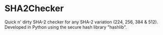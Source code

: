 # SHA2Checker
Quick n' dirty SHA-2 checker for any SHA-2 variation (224, 256, 384 &amp; 512).
Developed in Python using the secure hash library "hashlib".
